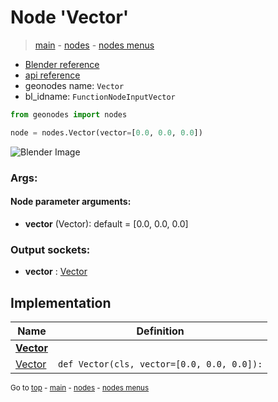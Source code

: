 # Node 'Vector'

> [main](../structure.md) - [nodes](nodes.md) - [nodes menus](nodes_menus.md)

- [Blender reference](https://docs.blender.org/manual/en/latest/modeling/geometry_nodes/input/vector.html)
- [api reference](https://docs.blender.org/api/current/bpy.types.FunctionNodeInputVector.html)
- geonodes name: `Vector`
- bl_idname: `FunctionNodeInputVector`

```python
from geonodes import nodes

node = nodes.Vector(vector=[0.0, 0.0, 0.0])
```

![Blender Image](https://docs.blender.org/manual/en/latest/_images/node-types_FunctionNodeInputVector.webp)

### Args:

#### Node parameter arguments:

- **vector** (Vector): default = [0.0, 0.0, 0.0]

### Output sockets:

- **vector** : [Vector](Vector.md)

## Implementation

| Name | Definition |
|------|------------|
| **[Vector](Vector.md)** |
| [Vector](Vector.md#Vector-classmethod) | `def Vector(cls, vector=[0.0, 0.0, 0.0]):` |

<sub>Go to [top](#node-Vector) - [main](../structure.md) - [nodes](nodes.md) - [nodes menus](nodes_menus.md)</sub>

